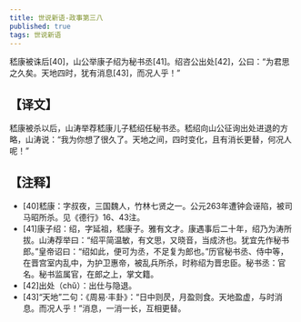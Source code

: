 ```yaml
---
title: 世说新语-政事第三八
published: true
tags: 世说新语
---
```


嵇康被诛后[40]，山公举康子绍为秘书丞[41]。绍咨公出处[42]，公曰：“为君思之久矣。天地四时，犹有消息[43]，而况人乎！”

## 【译文】

嵇康被杀以后，山涛举荐嵇康儿子嵇绍任秘书丞。嵇绍向山公征询出处进退的方略，山涛说：“我为你想了很久了。天地之间，四时变化，且有消长更替，何况人呢！”

## 【注释】

- [40]嵇康：字叔夜，三国魏人，竹林七贤之一。公元263年遭钟会诬陷，被司马昭所杀。见《德行》16、43注。
- [41]康子绍：绍，字延祖，嵇康子。雅有文才。康遇事后二十年，绍乃为涛所拔。山涛荐举曰：“绍平简温敏，有文思，又晓音，当成济也。犹宜先作秘书郎。”皇帝诏曰：“绍如此，便可为丞，不足复为郎也。”历官秘书丞、侍中等，在晋宫室内乱中，为护卫惠帝，被乱兵所杀，时称绍为晋忠臣。秘书丞：官名。秘书监属官，在郎之上，掌文籍。
- [42]出处（chǔ）：出仕与隐退。
- [43]“天地”二句：《周易·丰卦》：“日中则昃，月盈则食。天地盈虚，与时消息。而况人乎！”消息，一消一长，互相更替。

